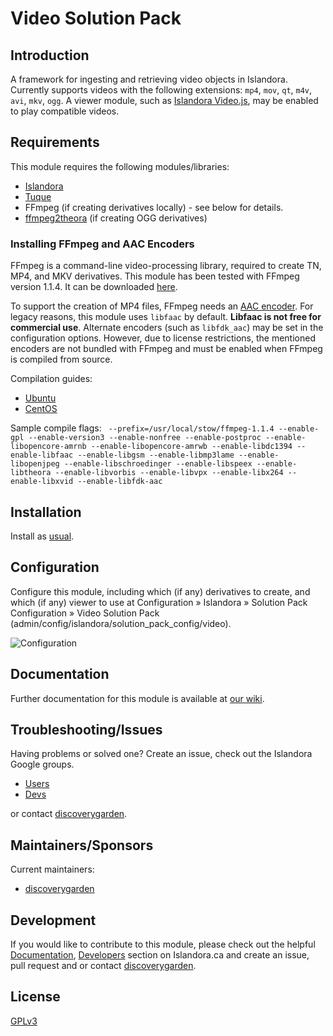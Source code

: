 # Video Solution Pack

## Introduction

A framework for ingesting and retrieving video objects in Islandora. Currently
supports videos with the following extensions: `mp4`, `mov`, `qt`, `m4v`,
`avi`, `mkv`, `ogg`. A viewer module, such as [Islandora
Video.js](https://github.com/discoverygarden/islandora_videojs), may be enabled
to play compatible videos.

## Requirements

This module requires the following modules/libraries:

* [Islandora](https://github.com/discoverygarden/islandora)
* [Tuque](https://github.com/islandora/tuque)
* FFmpeg (if creating derivatives locally) - see below for details.
* [ffmpeg2theora](http://v2v.cc/~j/ffmpeg2theora/) (if creating OGG derivatives)

### Installing FFmpeg and AAC Encoders

FFmpeg is a command-line video-processing library, required to create TN, MP4,
and MKV derivatives. This module has been tested with FFmpeg version 1.1.4. It
can be downloaded [here](http://www.ffmpeg.org/releases/ffmpeg-1.1.4.tar.gz).

To support the creation of MP4 files, FFmpeg needs an [AAC
encoder](https://trac.ffmpeg.org/wiki/Encode/AAC). For legacy reasons, this
module uses `libfaac` by default. **Libfaac is not free for commercial use**.
Alternate encoders (such as `libfdk_aac`) may be set in the configuration
options. However, due to license restrictions, the mentioned encoders are not
bundled with FFmpeg and must be enabled when FFmpeg is compiled from source.

Compilation guides:
* [Ubuntu](https://trac.ffmpeg.org/wiki/CompilationGuide/Ubuntu)
* [CentOS](https://trac.ffmpeg.org/wiki/CompilationGuide/Centos)

Sample compile flags: ` --prefix=/usr/local/stow/ffmpeg-1.1.4 --enable-gpl
--enable-version3 --enable-nonfree --enable-postproc --enable-libopencore-amrnb
--enable-libopencore-amrwb --enable-libdc1394 --enable-libfaac --enable-libgsm
--enable-libmp3lame --enable-libopenjpeg --enable-libschroedinger
--enable-libspeex --enable-libtheora --enable-libvorbis --enable-libvpx
--enable-libx264 --enable-libxvid --enable-libfdk-aac`

## Installation

Install as
[usual](https://www.drupal.org/docs/8/extending-drupal-8/installing-drupal-8-modules).

## Configuration

Configure this module, including which (if any) derivatives to create, and
which (if any) viewer to use at Configuration » Islandora » Solution Pack
Configuration » Video Solution Pack
(admin/config/islandora/solution_pack_config/video).

![Configuration](https://user-images.githubusercontent.com/1943338/36505613-7a3df7a2-172a-11e8-8ad0-0c26859ccebc.png)

## Documentation

Further documentation for this module is available at [our
wiki](https://wiki.duraspace.org/display/ISLANDORA/Video+Solution+Pack).

## Troubleshooting/Issues

Having problems or solved one? Create an issue, check out the Islandora Google
groups.

* [Users](https://groups.google.com/forum/?hl=en&fromgroups#!forum/islandora)
* [Devs](https://groups.google.com/forum/?hl=en&fromgroups#!forum/islandora-dev)

or contact [discoverygarden](http://support.discoverygarden.ca).

## Maintainers/Sponsors

Current maintainers:

* [discoverygarden](http://www.discoverygarden.ca)

## Development

If you would like to contribute to this module, please check out the helpful
[Documentation](https://github.com/Islandora/islandora/wiki#wiki-documentation-for-developers),
[Developers](http://islandora.ca/developers) section on Islandora.ca and create
an issue, pull request and or contact
[discoverygarden](http://support.discoverygarden.ca).

## License

[GPLv3](http://www.gnu.org/licenses/gpl-3.0.txt)
